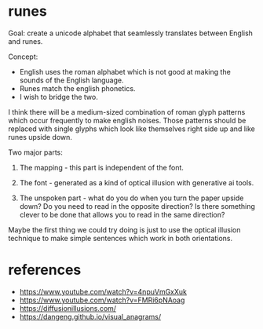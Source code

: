 # runes

Goal: create a unicode alphabet that seamlessly translates between English and runes.

Concept:
- English uses the roman alphabet which is not good at making the sounds of the English language.
- Runes match the english phonetics.
- I wish to bridge the two.

I think there will be a medium-sized combination of roman glyph patterns which occur frequently to make english noises. Those patterns should be replaced with single glyphs which look like themselves right side up and like runes upside down.

Two major parts:
1. The mapping - this part is independent of the font.
2. The font - generated as a kind of optical illusion with generative ai tools.

3. The unspoken part - what do you do when you turn the paper upside down? Do you need to read in the opposite direction? Is there something clever to be done that allows you to read in the same direction?

Maybe the first thing we could try doing is just to use the optical illusion technique to make simple sentences which work in both orientations.

# references

- https://www.youtube.com/watch?v=4npuVmGxXuk
- https://www.youtube.com/watch?v=FMRi6pNAoag
- https://diffusionillusions.com/
- https://dangeng.github.io/visual_anagrams/

